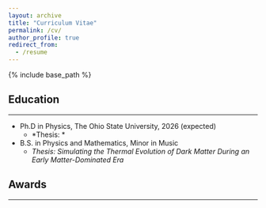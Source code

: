 ```yaml
---
layout: archive
title: "Curriculum Vitae"
permalink: /cv/
author_profile: true
redirect_from:
  - /resume
---
```


{% include base_path %}

## Education
---
* Ph.D in Physics, The Ohio State University, 2026 (expected)
  * *Thesis: *
* B.S. in Physics and Mathematics, Minor in Music
  * *Thesis: Simulating the Thermal Evolution of Dark Matter During an Early Matter-Dominated Era*

## Awards
---

<!-- | OSU Presidential Fellowship | December 2024 | OSU [dissertation year fellowship](https://gradsch.osu.edu/news/2024/11/21/2024-25-presidential-fellowship-recipients)  |
| Physics Service Award       |               |                                                                                                                         |
|                             |               |                      -->
